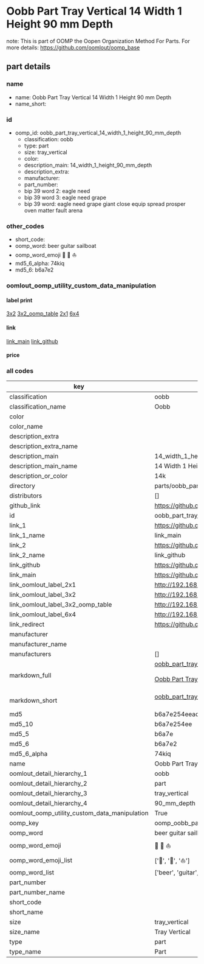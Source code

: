 # Oobb Part Tray Vertical 14 Width 1 Height 90 mm Depth  

note: This is part of OOMP the Oopen Organization Method For Parts. For more details: https://github.com/oomlout/oomp_base

##  part details
  







### name
* name: Oobb Part Tray Vertical 14 Width 1 Height 90 mm Depth
* name_short: 
### id
* oomp_id: oobb_part_tray_vertical_14_width_1_height_90_mm_depth
  * classification: oobb
  * type: part
  * size: tray_vertical
  * color: 
  * description_main: 14_width_1_height_90_mm_depth
  * description_extra: 
  * manufacturer: 
  * part_number: 
  * bip 39 word 2: eagle need
  * bip 39 word 3: eagle need grape
  * bip 39 word: eagle need grape giant close equip spread prosper oven matter fault arena

### other_codes
* short_code: 
* oomp_word: beer guitar sailboat
* oomp_word_emoji :beer: :guitar: :sailboat:
* md5_6_alpha: 74kiq
* md5_6: b6a7e2






### oomlout_oomp_utility_custom_data_manipulation
#### label print
[3x2](http://192.168.1.245:1112/?label=oomp%2074kiq)
[3x2_oomp_table](http://192.168.1.108:1112/?label=oomp%2074kiq)
[2x1](http://192.168.1.242:1112/?label=oomp%2074kiq)
[6x4](http://192.168.1.55:1112/?label=oomp%2074kiq)    

#### link

[link_main](https://github.com/oomlout/oomlout_oomp_version_1_messy/tree/main/parts/oobb_part_tray_vertical_14_width_1_height_90_mm_depth) [link_github](https://github.com/oomlout/oomlout_oomp_version_1_messy/tree/main/parts/oobb_part_tray_vertical_14_width_1_height_90_mm_depth)                             

#### price







### all codes 
| key | value |  
| --- | --- |  
| classification | oobb |  
| classification_name | Oobb |  
| color |  |  
| color_name |  |  
| description_extra |  |  
| description_extra_name |  |  
| description_main | 14_width_1_height_90_mm_depth |  
| description_main_name | 14 Width 1 Height 90 mm Depth |  
| description_or_color | 14k |  
| directory | parts/oobb_part_tray_vertical_14_width_1_height_90_mm_depth |  
| distributors | [] |  
| github_link | https://github.com/oomlout/oomlout_oomp_part_src/tree/main/parts/oobb_part_tray_vertical_14_width_1_height_90_mm_depth |  
| id | oobb_part_tray_vertical_14_width_1_height_90_mm_depth |  
| link_1 | https://github.com/oomlout/oomlout_oomp_version_1_messy/tree/main/parts/oobb_part_tray_vertical_14_width_1_height_90_mm_depth |  
| link_1_name | link_main |  
| link_2 | https://github.com/oomlout/oomlout_oomp_version_1_messy/tree/main/parts/oobb_part_tray_vertical_14_width_1_height_90_mm_depth |  
| link_2_name | link_github |  
| link_github | https://github.com/oomlout/oomlout_oomp_version_1_messy/tree/main/parts/oobb_part_tray_vertical_14_width_1_height_90_mm_depth |  
| link_main | https://github.com/oomlout/oomlout_oomp_version_1_messy/tree/main/parts/oobb_part_tray_vertical_14_width_1_height_90_mm_depth |  
| link_oomlout_label_2x1 | http://192.168.1.242:1112/?label=oomp%2074kiq |  
| link_oomlout_label_3x2 | http://192.168.1.245:1112/?label=oomp%2074kiq |  
| link_oomlout_label_3x2_oomp_table | http://192.168.1.108:1112/?label=oomp%2074kiq |  
| link_oomlout_label_6x4 | http://192.168.1.55:1112/?label=oomp%2074kiq |  
| link_redirect | https://github.com/oomlout/oomlout_oomp_version_1_messy/tree/main/parts/oobb_part_tray_vertical_14_width_1_height_90_mm_depth |  
| manufacturer |  |  
| manufacturer_name |  |  
| manufacturers | [] |  
| markdown_full | [oobb_part_tray_vertical_14_width_1_height_90_mm_depth](none)<br>[](none)<br>[Oobb Part Tray Vertical 14 Width 1 Height 90 Mm Depth](none)<br><br> |  
| markdown_short | [oobb_part_tray_vertical_14_width_1_height_90_mm_depth](none)<br><br> |  
| md5 | b6a7e254eeac9a613095d61acba4f228 |  
| md5_10 | b6a7e254ee |  
| md5_5 | b6a7e |  
| md5_6 | b6a7e2 |  
| md5_6_alpha | 74kiq |  
| name | Oobb Part Tray Vertical 14 Width 1 Height 90 mm Depth |  
| oomlout_detail_hierarchy_1 | oobb |  
| oomlout_detail_hierarchy_2 | part |  
| oomlout_detail_hierarchy_3 | tray_vertical |  
| oomlout_detail_hierarchy_4 | 90_mm_depth |  
| oomlout_oomp_utility_custom_data_manipulation | True |  
| oomp_key | oomp_oobb_part_tray_vertical_14_width_1_height_90_mm_depth |  
| oomp_word | beer guitar sailboat |  
| oomp_word_emoji | :beer: :guitar: :sailboat: |  
| oomp_word_emoji_list | [':beer:', ':guitar:', ':sailboat:'] |  
| oomp_word_list | ['beer', 'guitar', 'sailboat'] |  
| part_number |  |  
| part_number_name |  |  
| short_code |  |  
| short_name |  |  
| size | tray_vertical |  
| size_name | Tray Vertical |  
| type | part |  
| type_name | Part |  
